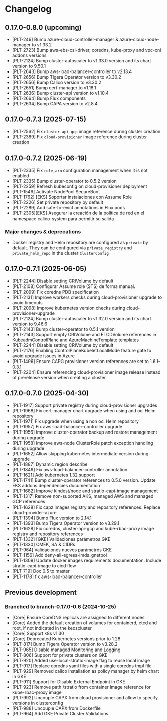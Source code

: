 # Changelog

## 0.17.0-0.8.0 (upcoming)

* [PLT-246] Bump azure-cloud-controller-manager & azure-cloud-node-manager to v1.33.2
* [PLT-2723] Bump aws-ebs-csi-driver, coredns, kube-proxy and vpc-cni addons versions
* [PLT-2124] Bump cluster-autoscaler to v1.33.0 version and its chart version to 9.50.1
* [PLT-2643] Bump aws-load-balancer-controller to v2.13.4
* [PLT-2656] Bump Tigera Operator version to v3.30.2
* [PLT-2656] Bump Calico version to v3.30.2
* [PLT-2651] Bump cert-manager to v1.18.1
* [PLT-2636] Bump cluster-api version to v1.10.4
* [PLT-2664] Bump Flux components
* [PLT-2634] Bump CAPA version to v2.8.4

## 0.17.0-0.7.3 (2025-07-15)

* [PLT-2562] Fix `cluster-api-gcp` image reference during cluster creation
* [PLT-2389] Fix `cloud-provisioner` image reference during cluster creation

## 0.17.0-0.7.2 (2025-06-19)

* [PLT-2335] Fix `role_arn` configuration management when it is not enabled
* [PLT-2335] Bump cluster-operator to 0.5.2 version
* [PLT-2259] Refresh kubeconfig on cloud-provisioner deployment
* [PLT-1549] Activate NodePool SecureBoot
* [PLT-1762] [EKS] Soportar instalaciones con Assume Role
* [PLT-2226] Set private repository by default
* [PLT-2289] Add safe-to-evict annotations in Flux pods
* [PLT-2305][EKS] Asegurar la creación de la política de red en el namespace calico-system para permitir su salida

### Major changes & deprecations

* Docker registry and Helm repository are configured as `private` by default. They can be configured via `private_registry` and `private_helm_repo` in the cluster `ClusterConfig`

## 0.17.0-0.7.1 (2025-06-05)

* [PLT-2244] Disable setting CRIVolume by default
* [PLT-2108] Configurar Assume role (STS) de forma manual.
* [PLT-2099] Fix coredns PDB specification
* [PLT-2131] Improve workers checks during cloud-provisioner upgrade to avoid timeouts
* [PLT-2098] Improve kubernetes version checks during cloud-provisioner-upgrade
* [PLT-2124] Bump cluster-autoscaler to v1.32.0 version and its chart version to 9.46.6
* [PLT-2143] Bump cluster-operator to 0.5.1 version
* [PLT-2143] Support empty CRIVolume and ETCDVolume references in KubeadmControlPlane and AzureMachineTemplate templates
* [PLT-2244] Disable setting CRIVolume by default
* [PLT-2176] Enabling ControlPlaneKubeletLocalMode feature gate to avoid upgrade issues in Azure
* [PLT-1496] Ensure CAPG provisioner version references are set to 1.6.1-0.3.1
* [PLT-2204] Ensure referencing cloud-provisioner image release instead of prerelease version when creating a cluster

## 0.17.0-0.7.0 (2025-04-30)

* [PLT-1917] Support private registry during cloud-provisioner upgrades
* [PLT-1968] Fix cert-manager chart upgrade when using and oci Helm repository
* [PLT-1971] Fix upgrade when using a non oci Helm repository
* [PLT-1957] Fix aws-load-balancer-controller upgrade
* [PLT-1956] Improve cluster-operator backup and restore management during upgrade
* [PLT-1958] Improve aws-node ClusterRole patch exception handling during upgrade
* [PLT-1652] Allow skipping kubernetes intermediate version during upgrade
* [PLT-1887] Dynamic region describe
* [PLT-1849] Fix aws-load-balancer-controller annotation
* [PLT-1621] Add kubernetes 1.32 support
* [PLT-1741] Bump cluster-operator references to 0.5.0 version. Update EKS addons dependencies documentation
* [PLT-1682] Improve kindest/node and stratio-capi-image management
* [PLT-1317] Remove non-suported AKS, managed AWS and managed GCP references
* [PLT-1628] Fix capz images registry and repository references. Replace cloud-provider-azure
* [PLT-1394] Bump Flux version to 2.14.1
* [PLT-1393] Bump Tigera Operator version to v3.29.1
* [PLT-1628] Fix coredns, cluster-api-gcp and kube-rbac-proxy image registry and repository references
* [PLT-1332] [GKE] Validaciones parámetros GKE
* [PLT-1330] CMEK, SA & CIDRs
* [PLT-964] Validaciones nuevos parámetros GKE
* [PLT-1156] Add deny-all-egress-imds_gnetpol
* [PLT-1309] Update docker images requirements documentation. Include stratio-capi-image to cicd flow
* [PLT-719] Doc 0.5 to master
* [PLT-1178] fix aws-load-balancer-controller


## Previous development

### Branched to branch-0.17.0-0.6 (2024-10-25)

* [Core] Ensure CoreDNS replicas are assigned to different nodes
* [Core] Added the default creation of volumes for containerd, etcd and root, if not indicated in the keoscluster
* [Core] Support k8s v1.30
* [Core] Deprecated Kubernetes versions prior to 1.28
* [PLT-817] Bump Tigera Operator version to v3.28.2
* [PLT-965] Disable managed Monitoring and Logging
* [PLT-806] Support for private clusters on GKE
* [PLT-920] Added use-local-stratio-image flag to reuse local image
* [PLT-917] Replace coredns yaml files with a single coredns tmpl file
* [PLT-929] Removed calico installation as policy manager by helm chart in GKE
* [PLT-911] Support for Disable External Endpoint in GKE
* [PLT-923] Remove path /stratio from container image reference for kube-rbac-proxy image
* [PLT-992] Uncouple CAPX from cloud provisioner and allow to specify versions in clusterconfig 
* [PLT-988] Uncouple CAPX from Dockerfile
* [PLT-964] Add GKE Private Cluster Validations
